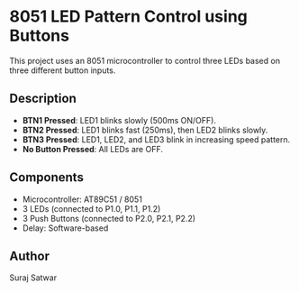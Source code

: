 # 8051 LED Pattern Control using Buttons

This project uses an 8051 microcontroller to control three LEDs based on three different button inputs.

## Description

- **BTN1 Pressed**: LED1 blinks slowly (500ms ON/OFF).
- **BTN2 Pressed**: LED1 blinks fast (250ms), then LED2 blinks slowly.
- **BTN3 Pressed**: LED1, LED2, and LED3 blink in increasing speed pattern.
- **No Button Pressed**: All LEDs are OFF.

## Components

- Microcontroller: AT89C51 / 8051
- 3 LEDs (connected to P1.0, P1.1, P1.2)
- 3 Push Buttons (connected to P2.0, P2.1, P2.2)
- Delay: Software-based

## Author

Suraj Satwar
